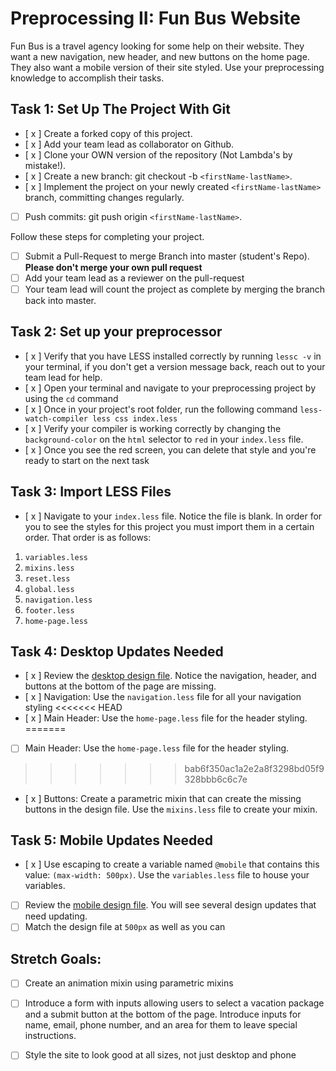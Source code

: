 # Preprocessing II: Fun Bus Website

Fun Bus is a travel agency looking for some help on their website.  They want a new navigation, new header, and new buttons on the home page. They also want a mobile version of their site styled.  Use your preprocessing knowledge to accomplish their tasks.

## Task 1: Set Up The Project With Git

- [ x ] Create a forked copy of this project.
- [ x ] Add your team lead as collaborator on Github.
- [ x ] Clone your OWN version of the repository (Not Lambda's by mistake!).
- [ x ] Create a new branch: git checkout -b `<firstName-lastName>`.
- [ x ] Implement the project on your newly created `<firstName-lastName>` branch, committing changes regularly.
- [ ] Push commits: git push origin `<firstName-lastName>`.
 
Follow these steps for completing your project.

- [ ] Submit a Pull-Request to merge <firstName-lastName> Branch into master (student's  Repo). **Please don't merge your own pull request**
- [ ] Add your team lead as a reviewer on the pull-request
- [ ] Your team lead will count the project as complete by merging the branch back into master.

## Task 2: Set up your preprocessor
* [ x ] Verify that you have LESS installed correctly by running `lessc -v` in your terminal, if you don't get a version message back, reach out to your team lead for help.
* [ x ] Open your terminal and navigate to your preprocessing project by using the `cd` command
* [ x ] Once in your project's root folder, run the following command `less-watch-compiler less css index.less`
* [ x ] Verify your compiler is working correctly by changing the `background-color` on the `html` selector to `red` in your `index.less` file.
* [ x ] Once you see the red screen, you can delete that style and you're ready to start on the next task

## Task 3: Import LESS Files

* [ x ] Navigate to your `index.less` file. Notice the file is blank.  In order for you to see the styles for this project you must import them in a certain order.  That order is as follows:

1. `variables.less`
2. `mixins.less`
3. `reset.less`
4. `global.less`
5. `navigation.less`
6. `footer.less`
7. `home-page.less`


## Task 4: Desktop Updates Needed
* [ x ] Review the [desktop design file](design-files/fun-bus-desktop.png).  Notice the navigation, header, and buttons at the bottom of the page are missing.
* [ x ] Navigation: Use the `navigation.less` file for all your navigation styling
<<<<<<< HEAD
* [ x ] Main Header: Use the `home-page.less` file for the header styling.
=======
* [ ] Main Header: Use the `home-page.less` file for the header styling.
>>>>>>> bab6f350ac1a2e2a8f3298bd05f9328bbb6c6c7e
* [ x ] Buttons: Create a parametric mixin that can create the missing buttons in the design file. Use the `mixins.less` file to create your mixin.


## Task 5: Mobile Updates Needed
* [ x ] Use escaping to create a variable named `@mobile` that contains this value: `(max-width: 500px)`.  Use the `variables.less` file to house your variables.
* [ ] Review the [mobile design file](design-files/fun-bus-mobile.png). You will see several design updates that need updating. 
* [ ] Match the design file at `500px` as well as you can 

## Stretch Goals: 
* [ ] Create an animation mixin using parametric mixins
* [ ] Introduce a form with inputs allowing users to select a vacation package and a submit button at the bottom of the page. Introduce inputs for name, email, phone number, and an area for them to leave special instructions. 
* [ ] Style the site to look good at all sizes, not just desktop and phone




